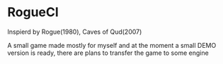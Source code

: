 # RogueCl
Inspierd by Rogue(1980), Caves of Qud(2007)

A small game made mostly for myself and at the moment a small DEMO version is ready, there are plans to transfer the game to some engine
